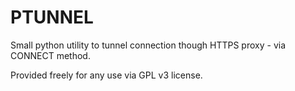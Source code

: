PTUNNEL
=======

Small python utility to tunnel connection though HTTPS proxy - via CONNECT method.

Provided freely for any use via GPL v3 license.